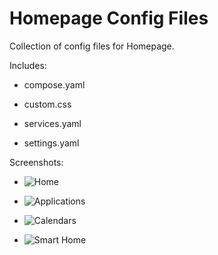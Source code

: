 # Homepage Config Files
Collection of config files for Homepage.

Includes:

* compose.yaml

* custom.css

* services.yaml

* settings.yaml

Screenshots:
* ![Home](https://github.com/user-attachments/assets/e1fe3151-75ca-403a-97e6-1054c20a67a3)

* ![Applications](https://github.com/user-attachments/assets/4cd169dc-0ed8-4e74-a26c-d047d8b75f75)

* ![Calendars](https://github.com/user-attachments/assets/a5ff6719-c675-4795-9c84-8c3bc8bd4f9c)

* ![Smart Home](https://github.com/user-attachments/assets/14bee095-cd71-432f-9eba-83ae66c9d0fc)

